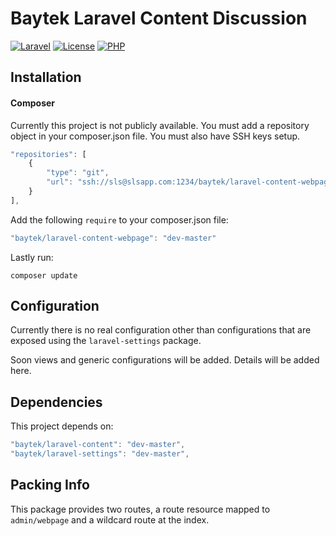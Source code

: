 # Baytek Laravel Content Discussion
[![Laravel](https://img.shields.io/badge/Laravel-~5.3-orange.svg?style=flat-square)](http://laravel.com)
[![License](http://img.shields.io/badge/license-MIT-brightgreen.svg?style=flat-square)](https://tldrlegal.com/license/mit-license)
[![PHP](https://img.shields.io/badge/PHP-%3E=5.6.4-green.svg)](http://www.php.net/ChangeLog-5.php#5.6.4)

## Installation

#### Composer

Currently this project is not publicly available. You must add a repository object in your composer.json file. You must also have SSH keys setup.

```javascript
"repositories": [
    {
        "type": "git",
        "url": "ssh://sls@slsapp.com:1234/baytek/laravel-content-webpage.git"
    }
],
```

Add the following `require` to your composer.json file:

```javascript
"baytek/laravel-content-webpage": "dev-master"
```

Lastly run:

`composer update`

## Configuration

Currently there is no real configuration other than configurations that are exposed using the `laravel-settings` package.

Soon views and generic configurations will be added. Details will be added here.

## Dependencies

This project depends on:

```javascript
"baytek/laravel-content": "dev-master",
"baytek/laravel-settings": "dev-master",
```

## Packing Info

This package provides two routes, a route resource mapped to `admin/webpage` and a wildcard route at the index.

